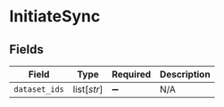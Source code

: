 # InitiateSync


## Fields

| Field              | Type               | Required           | Description        |
| ------------------ | ------------------ | ------------------ | ------------------ |
| `dataset_ids`      | list[*str*]        | :heavy_minus_sign: | N/A                |